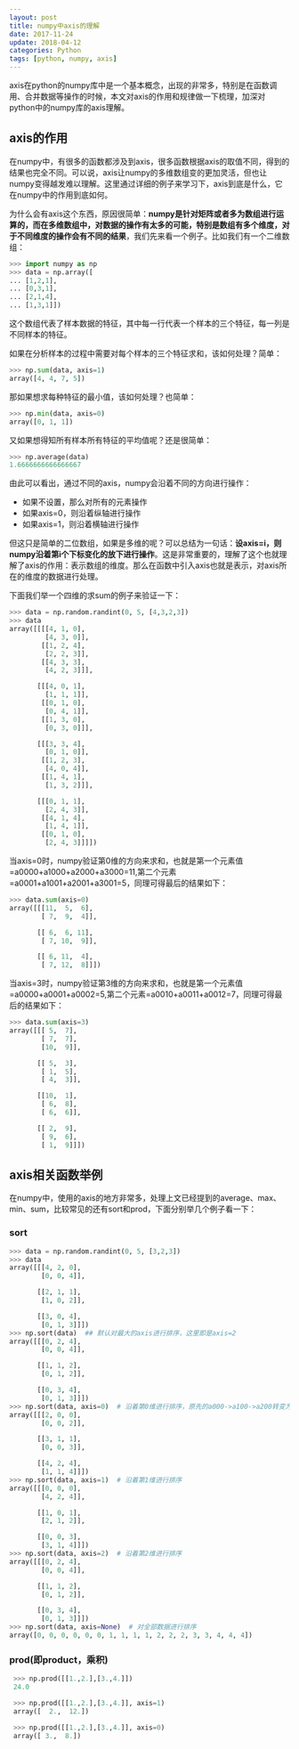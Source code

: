 ```yaml
---
layout: post
title: numpy中axis的理解
date: 2017-11-24
update: 2018-04-12
categories: Python
tags: [python, numpy, axis]
---
```


axis在python的numpy库中是一个基本概念，出现的非常多，特别是在函数调用、合并数据等操作的时候，本文对axis的作用和规律做一下梳理，加深对python中的numpy库的axis理解。

<!--more-->

## axis的作用

在numpy中，有很多的函数都涉及到axis，很多函数根据axis的取值不同，得到的结果也完全不同。可以说，axis让numpy的多维数组变的更加灵活，但也让numpy变得越发难以理解。这里通过详细的例子来学习下，axis到底是什么，它在numpy中的作用到底如何。

为什么会有axis这个东西，原因很简单：**numpy是针对矩阵或者多为数组进行运算的，而在多维数组中，对数据的操作有太多的可能，特别是数组有多个维度，对于不同维度的操作会有不同的结果**，我们先来看一个例子。比如我们有一个二维数组：

```python
>>> import numpy as np
>>> data = np.array([
... [1,2,1],
... [0,3,1],
... [2,1,4],
... [1,3,1]])
```

这个数组代表了样本数据的特征，其中每一行代表一个样本的三个特征，每一列是不同样本的特征。

如果在分析样本的过程中需要对每个样本的三个特征求和，该如何处理？简单：

```python
>>> np.sum(data, axis=1)
array([4, 4, 7, 5])
```

那如果想求每种特征的最小值，该如何处理？也简单：

```python
>>> np.min(data, axis=0)
array([0, 1, 1])
```

又如果想得知所有样本所有特征的平均值呢？还是很简单：

```python
>>> np.average(data)
1.6666666666666667
```

由此可以看出，通过不同的axis，numpy会沿着不同的方向进行操作：

* 如果不设置，那么对所有的元素操作
* 如果axis=0，则沿着纵轴进行操作
* 如果axis=1，则沿着横轴进行操作

但这只是简单的二位数组，如果是多维的呢？可以总结为一句话：**设axis=i，则numpy沿着第i个下标变化的放下进行操作**。这是非常重要的，理解了这个也就理解了axis的作用：表示数组的维度。那么在函数中引入axis也就是表示，对axis所在的维度的数据进行处理。

下面我们举一个四维的求sum的例子来验证一下：

```python
>>> data = np.random.randint(0, 5, [4,3,2,3])
>>> data
array([[[[4, 1, 0],
         [4, 3, 0]],
        [[1, 2, 4],
         [2, 2, 3]],
        [[4, 3, 3],
         [4, 2, 3]]],

       [[[4, 0, 1],
         [1, 1, 1]],
        [[0, 1, 0],
         [0, 4, 1]],
        [[1, 3, 0],
         [0, 3, 0]]],

       [[[3, 3, 4],
         [0, 1, 0]],
        [[1, 2, 3],
         [4, 0, 4]],
        [[1, 4, 1],
         [1, 3, 2]]],

       [[[0, 1, 1],
         [2, 4, 3]],
        [[4, 1, 4],
         [1, 4, 1]],
        [[0, 1, 0],
         [2, 4, 3]]]])
```


当axis=0时，numpy验证第0维的方向来求和，也就是第一个元素值=a0000+a1000+a2000+a3000=11,第二个元素=a0001+a1001+a2001+a3001=5，同理可得最后的结果如下：

```python
>>> data.sum(axis=0)
array([[[11,  5,  6],
        [ 7,  9,  4]],

       [[ 6,  6, 11],
        [ 7, 10,  9]],

       [[ 6, 11,  4],
        [ 7, 12,  8]]])
```

当axis=3时，numpy验证第3维的方向来求和，也就是第一个元素值=a0000+a0001+a0002=5,第二个元素=a0010+a0011+a0012=7，同理可得最后的结果如下：

```python
>>> data.sum(axis=3)
array([[[ 5,  7],
        [ 7,  7],
        [10,  9]],

       [[ 5,  3],
        [ 1,  5],
        [ 4,  3]],

       [[10,  1],
        [ 6,  8],
        [ 6,  6]],

       [[ 2,  9],
        [ 9,  6],
        [ 1,  9]]])
```

## axis相关函数举例

在numpy中，使用的axis的地方非常多，处理上文已经提到的average、max、min、sum，比较常见的还有sort和prod，下面分别举几个例子看一下：

### sort

```python
>>> data = np.random.randint(0, 5, [3,2,3])
>>> data
array([[[4, 2, 0],
        [0, 0, 4]],

       [[2, 1, 1],
        [1, 0, 2]],

       [[3, 0, 4],
        [0, 1, 3]]])
>>> np.sort(data)  ## 默认对最大的axis进行排序，这里即是axis=2
array([[[0, 2, 4],
        [0, 0, 4]],

       [[1, 1, 2],
        [0, 1, 2]],

       [[0, 3, 4],
        [0, 1, 3]]])
>>> np.sort(data, axis=0)  # 沿着第0维进行排序，原先的a000->a100->a200转变为a100->a200->a000
array([[[2, 0, 0],
        [0, 0, 2]],

       [[3, 1, 1],
        [0, 0, 3]],

       [[4, 2, 4],
        [1, 1, 4]]])
>>> np.sort(data, axis=1)  # 沿着第1维进行排序
array([[[0, 0, 0],
        [4, 2, 4]],

       [[1, 0, 1],
        [2, 1, 2]],

       [[0, 0, 3],
        [3, 1, 4]]])
>>> np.sort(data, axis=2)  # 沿着第2维进行排序
array([[[0, 2, 4],
        [0, 0, 4]],

       [[1, 1, 2],
        [0, 1, 2]],

       [[0, 3, 4],
        [0, 1, 3]]])
>>> np.sort(data, axis=None)  # 对全部数据进行排序
array([0, 0, 0, 0, 0, 0, 1, 1, 1, 1, 2, 2, 2, 3, 3, 4, 4, 4])
```

### prod(即product，乘积)

```python
 >>> np.prod([[1.,2.],[3.,4.]])
 24.0

 >>> np.prod([[1.,2.],[3.,4.]], axis=1)
 array([  2.,  12.])

 >>> np.prod([[1.,2.],[3.,4.]], axis=0)
 array([ 3.,  8.])
 ```

 
